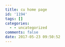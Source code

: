 ```yaml
---
title: cu home page
id: '1194'
tags: []
categories:
  - - uncategorized
comments: false
date: 2017-05-23 09:50:52
---
```

